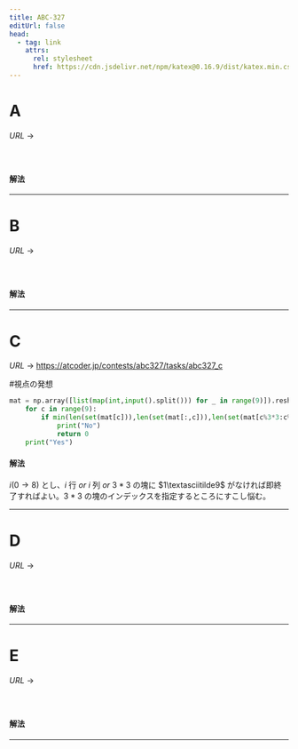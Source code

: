 ```yaml
---
title: ABC-327
editUrl: false
head:
  - tag: link
    attrs:
      rel: stylesheet
      href: https://cdn.jsdelivr.net/npm/katex@0.16.9/dist/katex.min.css
---
```


# A

$URL\:\to$

#

```python
```

#### 解法

***

# B

$URL\:\to$

#

```python
```

#### 解法

***

# C

$URL\:\to$ <https://atcoder.jp/contests/abc327/tasks/abc327_c>

\#視点の発想

```python
mat = np.array([list(map(int,input().split())) for _ in range(9)]).reshape([9,9])
    for c in range(9):
        if min(len(set(mat[c])),len(set(mat[:,c])),len(set(mat[c%3*3:c%3*3+3][:,c//3*3:c//3*3+3].reshape([1,9])[0])))<9:
            print("No")
            return 0
    print("Yes")
```

#### 解法

$i(0\to8)$ とし、$i$ 行 $or$ $i$ 列 $or$ $3*3$ の塊に $1\textasciitilde9$ がなければ即終了すればよい。$3*3$ の塊のインデックスを指定するところにすこし悩む。

***

# D

$URL\:\to$

#

```python
```

#### 解法

***

# E

$URL\:\to$

#

```python
```

#### 解法

***
